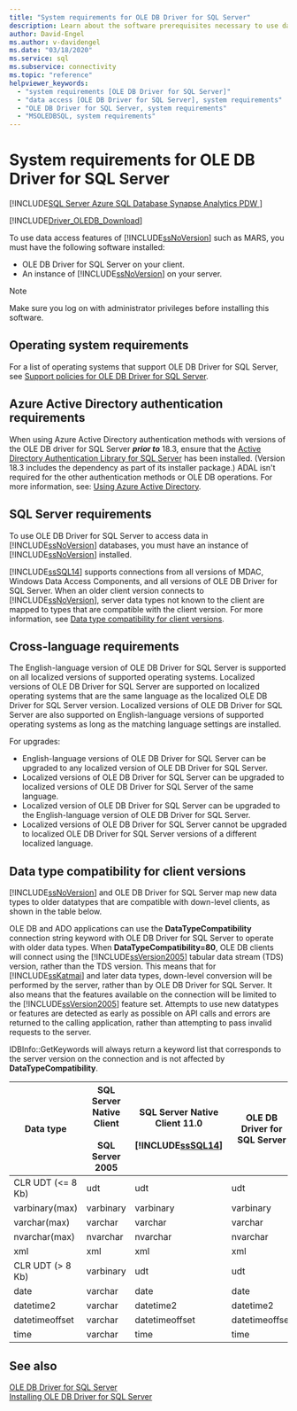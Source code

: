 ```yaml
---
title: "System requirements for OLE DB Driver for SQL Server"
description: Learn about the software prerequisites necessary to use data access features of SQL Server such as MARS in OLE DB Driver for SQL Server.
author: David-Engel
ms.author: v-davidengel
ms.date: "03/18/2020"
ms.service: sql
ms.subservice: connectivity
ms.topic: "reference"
helpviewer_keywords:
  - "system requirements [OLE DB Driver for SQL Server]"
  - "data access [OLE DB Driver for SQL Server], system requirements"
  - "OLE DB Driver for SQL Server, system requirements"
  - "MSOLEDBSQL, system requirements"
---
```


# System requirements for OLE DB Driver for SQL Server

[!INCLUDE[SQL Server Azure SQL Database Synapse Analytics PDW ](../../includes/applies-to-version/sql-asdb-asdbmi-asa-pdw.md)]

[!INCLUDE[Driver_OLEDB_Download](../../includes/driver_oledb_download.md)]

To use data access features of [!INCLUDE[ssNoVersion](../../includes/ssnoversion-md.md)] such as MARS, you must have the following software installed:  

* OLE DB Driver for SQL Server on your client.  
* An instance of [!INCLUDE[ssNoVersion](../../includes/ssnoversion-md.md)] on your server.

> [!NOTE]  
> Make sure you log on with administrator privileges before installing this software.  

## Operating system requirements  

For a list of operating systems that support OLE DB Driver for SQL Server, see [Support policies for OLE DB Driver for SQL Server](../oledb/applications/support-policies-for-oledb-driver-for-sql-server.md).  

## Azure Active Directory authentication requirements  

When using Azure Active Directory authentication methods with versions of the OLE DB driver for SQL Server ***prior to*** 18.3, ensure that the [Active Directory Authentication Library for SQL Server](https://go.microsoft.com/fwlink/?LinkID=513072) has been installed. (Version 18.3 includes the dependency as part of its installer package.) ADAL isn't required for the other authentication methods or OLE DB operations. For more information, see: [Using Azure Active Directory](features/using-azure-active-directory.md).

## SQL Server requirements  

To use OLE DB Driver for SQL Server to access data in [!INCLUDE[ssNoVersion](../../includes/ssnoversion-md.md)] databases, you must have an instance of [!INCLUDE[ssNoVersion](../../includes/ssnoversion-md.md)] installed.  

[!INCLUDE[ssSQL14](../../includes/sssql14-md.md)] supports connections from all versions of MDAC, Windows Data Access Components, and all versions of OLE DB Driver for SQL Server. When an older client version connects to [!INCLUDE[ssNoVersion](../../includes/ssnoversion-md.md)], server data types not known to the client are mapped to types that are compatible with the client version. For more information, see [Data type compatibility for client versions](#data-type-compatibility-for-client-versions).  

## Cross-language requirements  

The English-language version of OLE DB Driver for SQL Server is supported on all localized versions of supported operating systems. Localized versions of OLE DB Driver for SQL Server are supported on localized operating systems that are the same language as the localized OLE DB Driver for SQL Server version. Localized versions of OLE DB Driver for SQL Server are also supported on English-language versions of supported operating systems as long as the matching language settings are installed.  

For upgrades:  

* English-language versions of OLE DB Driver for SQL Server can be upgraded to any localized version of OLE DB Driver for SQL Server.  
* Localized versions of OLE DB Driver for SQL Server can be upgraded to localized versions of OLE DB Driver for SQL Server of the same language.  
* Localized version of OLE DB Driver for SQL Server can be upgraded to the English-language version of OLE DB Driver for SQL Server.  
* Localized versions of OLE DB Driver for SQL Server cannot be upgraded to localized OLE DB Driver for SQL Server versions of a different localized language.  

## Data type compatibility for client versions  

[!INCLUDE[ssNoVersion](../../includes/ssnoversion-md.md)] and OLE DB Driver for SQL Server map new data types to older datatypes that are compatible with down-level clients, as shown in the table below.  

OLE DB and ADO applications can use the **DataTypeCompatibility** connection string keyword with OLE DB Driver for SQL Server to operate with older data types. When **DataTypeCompatibility=80**, OLE DB clients will connect using the [!INCLUDE[ssVersion2005](../../includes/ssversion2005-md.md)] tabular data stream (TDS) version, rather than the  TDS version. This means that for [!INCLUDE[ssKatmai](../../includes/sskatmai-md.md)] and later data types, down-level conversion will be performed by the server, rather than by OLE DB Driver for SQL Server. It also means that the features available on the connection will be limited to the [!INCLUDE[ssVersion2005](../../includes/ssversion2005-md.md)] feature set. Attempts to use new datatypes or features are detected as early as possible on API calls and errors are returned to the calling application, rather than attempting to pass invalid requests to the server.  

IDBInfo::GetKeywords will always return a keyword list that corresponds to the server version on the connection and is not affected by **DataTypeCompatibility**.  

|Data type|SQL Server Native Client<br /><br />SQL Server 2005|SQL Server Native Client 11.0<br /><br /> [!INCLUDE[ssSQL14](../../includes/sssql14-md.md)]|OLE DB Driver for SQL Server|Windows Data Access Components, MDAC, and<br /><br /> OLE DB Driver for SQL Server OLE DB applications with DataTypeCompatibility=80|  
|---------------|--------------------------------------------------|-------------------------------------------------------------|-------------------------------------------------------------|-------------------------------------------------------------------------------------------------------------------------------|  
|CLR UDT (\<= 8 Kb)|udt|udt|udt|Varbinary|  
|varbinary(max)|varbinary|varbinary|varbinary|Image|  
|varchar(max)|varchar|varchar|varchar|Text|  
|nvarchar(max)|nvarchar|nvarchar|nvarchar|Ntext|  
|xml|xml|xml|xml|Ntext|  
|CLR UDT (> 8 Kb)|varbinary|udt|udt|Image|  
|date|varchar|date|date|Varchar|  
|datetime2|varchar|datetime2|datetime2|Varchar|  
|datetimeoffset|varchar|datetimeoffset|datetimeoffset|Varchar|  
|time|varchar|time|time|Varchar|  

## See also  

[OLE DB Driver for SQL Server](../oledb/oledb-driver-for-sql-server.md)  
[Installing OLE DB Driver for SQL Server](../oledb/applications/installing-oledb-driver-for-sql-server.md)  
